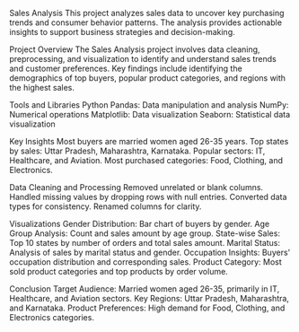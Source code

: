 Sales Analysis
This project analyzes sales data to uncover key purchasing trends and consumer behavior patterns. The analysis provides actionable insights to support business strategies and decision-making.

Project Overview
The Sales Analysis project involves data cleaning, preprocessing, and visualization to identify and understand sales trends and customer preferences. Key findings include identifying the demographics of top buyers, popular product categories, and regions with the highest sales.

Tools and Libraries
Python
Pandas: Data manipulation and analysis
NumPy: Numerical operations
Matplotlib: Data visualization
Seaborn: Statistical data visualization

Key Insights
Most buyers are married women aged 26-35 years.
Top states by sales: Uttar Pradesh, Maharashtra, Karnataka.
Popular sectors: IT, Healthcare, and Aviation.
Most purchased categories: Food, Clothing, and Electronics.

Data Cleaning and Processing
Removed unrelated or blank columns.
Handled missing values by dropping rows with null entries.
Converted data types for consistency.
Renamed columns for clarity.

Visualizations
Gender Distribution: Bar chart of buyers by gender.
Age Group Analysis: Count and sales amount by age group.
State-wise Sales: Top 10 states by number of orders and total sales amount.
Marital Status: Analysis of sales by marital status and gender.
Occupation Insights: Buyers' occupation distribution and corresponding sales.
Product Category: Most sold product categories and top products by order volume.

Conclusion
Target Audience: Married women aged 26-35, primarily in IT, Healthcare, and Aviation sectors.
Key Regions: Uttar Pradesh, Maharashtra, and Karnataka.
Product Preferences: High demand for Food, Clothing, and Electronics categories.
